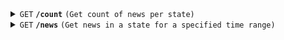 <details>
 <summary><code>GET</code> <code><b>/count</b></code> <code>(Get count of news per state)</code></summary>

##### Parameters

> | name              |  type     | data type      | description                         |
> |-------------------|-----------|----------------|-------------------------------------|
> | `date`            |  required | string         | The date to get the count for       |


##### Responses

> | http code     | content-type                      | response                                                            |
> |---------------|-----------------------------------|---------------------------------------------------------------------|
> | `200`         | `application/json`                | YAML string                                                         |
> | `400`         | `application/json`                | `{"code":"400","message":"Bad Request"}`

##### Example cURL

> ```javascript
>  curl -X GET -H "Content-Type: application/json" http://localhost:8889/count?date=2023-01-01
> ```

##### Example 200 Response

> ```json
>  {
>   "CO": 250,
>   "AZ": 400,
>   ...
>  }
> ```

</details>

<details>
 <summary><code>GET</code> <code><b>/news</b></code> <code>(Get news in a state for a specified time range)</code></summary>

##### Parameters

> | name              |  type     | data type      | description                         |
> |-------------------|-----------|----------------|-------------------------------------|
> | `start_time`      |  required | string         | The date to get the count for       |
> | `end_time`        |  required | string         | The date to get the count for       |
> | `state_code`      |  required | string         | The date to get the count for       |


##### Responses

> | http code     | content-type                      | response                                                            |
> |---------------|-----------------------------------|---------------------------------------------------------------------|
> | `200`         | `application/json`                | YAML string                                                         |
> | `400`         | `application/json`                | `{"code":"400","message":"Incorrect state code"}`

##### Example cURL

> ```javascript
>  curl -X GET -H "Content-Type: application/json" http://localhost:8889/news?start_time=2023-01-01T10:00:00&end_time=2023-01-01T12:00:00&state_code=CO
> ```

##### Example 200 Response

> ```json
>  {
>   "news": [
>       {
>           "title": "Election Tomorrow!",
>           "URL": "https://dummy.com/elections-tomorrow",
>           "sentiment_score": 0.7 
>       },    
>       {
>           "title": "Game Tomorrow!",
>           "URL": "https://dummy.com/elections-tomorrow",
>           "sentiment_score": 0.4 
>       },    
>   ]
>  }
> ```

</details>